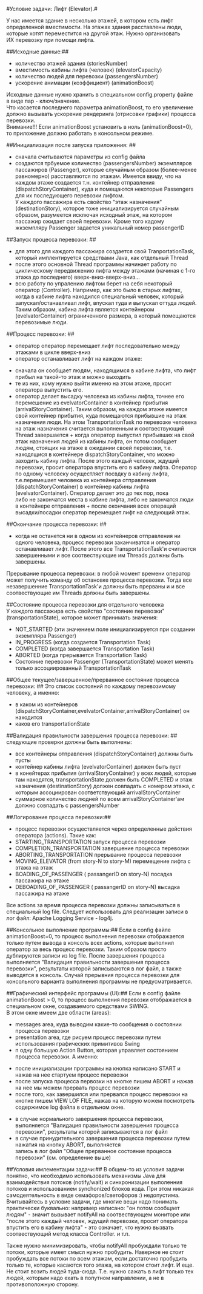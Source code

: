 #Условие задачи: Лифт (Elevator).#
         
У нас имеется здание в несколько этажей, в котором есть лифт
определенной вместимости. На этажах здания расставлены люди,
которые хотят переместится на другой этаж. Нужно организовать   
ИХ перевозку при помощи лифта.    

##Исходные данные:##
- количество   этажей здания         (storiesNumber)       
- вместимость кабины лифта (человек) (elevatorCapacity)
- количество людей для перевозки     (passengersNumber)  
- ускорение анимации (коэффициент)   (animationBoost)   

Исходные данные нужно хранить в специальном config.property файле в виде
пар - ключ/значение.      
Что касается последнего параметра animationBoost, то его увеличение
должно вызывать ускорение рендеринга (отрисовки графики) процесса перевозки.   
Внимание!!! Если animationBoost установить в ноль (animationBoost=0), то
приложение  должно работать в консольном режиме.


##Инициализация после запуска приложения: ##
- cначала считываются параметры  из config файла
- создаются трбуемое количество (passengersNumber) экземпляров пассажиров (Passenger), которые случайным
образом (более-менее равномерно) расставляются по этажам. 
Имеется ввиду, что на каждом этаже создается т.н. контейнер отправления (dispatchStoryContainer), куда и 
помещаются некоторые Passengers для их последующего перевозки лифтом.   
У каждого пассажира есть свойство "этаж назначения" (destinationStory), которое тоже
инициализируется случайным образом, разумеется исключая исходный этаж, на котором 
пассажир ожидает своей перевозки. Кроме того кадому жкземпляру Passenger задается уникальный номер passengerID  
       
      
##Запуск процесса перевозки: ##
- для этого для каждого пассажира создается свой TranportationTask, который имплентируется средствами Java,
как отдельный Thread  
- после этого основной Thread программы начинает работу по циклическому передвижению лифта
между этажами (начиная с 1-го этажа до последнего) вверх-вниз-вверх-вниз...
- всю работу по упралению лифтом берет на себя некоторый оператор (Controller). Например, как это было в старых лифтах,
когда в кабине лифта находился специальный человек, который запускал/останавливал лифт, впускал туда
и выпускал оттуда людей. Таким образом, кабина лифта является контейнером (evelvatorContainer) ограниченного размера,
в который помещаются перевозимые люди. 
  

##Процесс перевозки: ##
- оператор оператор перемещает лифт последовательно между этажами в цикле вверх-вниз
- оператор останавливает лифт на каждом этаже:
+ сначала он сообщает людям, находящимся в кабине лифта, что лифт прибыл на такой-то этаж и можно выходить
+ те из них, кому нужно выйти именно на этом этаже, просит оператора выпустить его.
+ оператор делает высадку человека  из кабины лифта, точнее его перемешение из evelvatorContainer 
в контейнер прибытия (arrivalStoryContainer). Таким образом, на каждом этаже имеется свой контейнер прибытия,
куда помещаются прибывшие на этаж назначения люди. На этом TransportationTask по перевозке 
человека на этаж назначения  считается выполненным и соотвествующий  Thread завершается + когда оператор выпустил прибывших на свой этаж назначения людей из кабины лифта, он потом сообщает людям, стоящих
на этаже в ожидании своей перевозки, т.е. находящися в контейнере dispatchStoryContainer, что можно заходить
кабину лифта. После этого каждый человек, ждущий перевозки, просит оператора впустить его в кабину лифта.
Оператор по одному человеку осущестляет посвдку в кабину лифта, т.е.перемешает человека из контейнера отправления
(dispatchStoryContainer) в контейнер кабины лифта (evelvatorContainer). Оператор делает это до тех пор, пока     
либо не закончатся места в кабине лифта, либо не закончатся люди в контейнере отправления + после окончания всех операций высадки/посадки оператор перемещает лифт на следующий этаж. 

##Окончание процесса перевозки: ##
- когда не останется ни в одном из контейнеров отправления ни одного человека, процесс перевозки заканчиватся
и оператор останавливает лифт. После этого все TransportationTask'и считаются завершенными и все соотвествующие
им Threads должны быть завершены.

Прерывание процесса перевозки: в любой момент времени оператор может получить команду об остановке процесса перевозки.
Тогда все незавершенние TransportationTask'и должны быть прерваны и и все соотвествующие им Threads должны
быть завершены.

##Состояние процесса перевозки для отдельного человека     
У каждого пассажира есть свойство "состояние перевозки" (transportationState), которое может принимать значения:
* NOT_STARTED (эти значением поле инициализируется при создании экземпляра Passenger)
* IN_PROGRESS (когда создается Transportation Task) 
* COMPLETED   (когда завершается Transportation Task) 
* ABORTED     (когда прерывается Transportation Task) 
* Состояние перевозки Passenger (TransportationState) может  менять только ассоциированный TransportationTask 

            
##Общее текущее/завершенное/прерванное состояние процесса перевозки: ##
Это список состояний по каждому перевозимому человеку, а именно:
- в каком из контейнеров (dispatchStoryContainer,evelvatorContainer,arrivalStoryContainer) он находится
- каков его transportationState 

##Валидация правильности завершения процесса перевозки: ##
следующие проверки должны быть выполнены:
- все контейнеры отправления (dispatchStoryContainer) должны быть пусты            
- контейнер кабины лифта (evelvatorContainer) должен быть пуст
- в конейтерах прибытия (arrivalStoryContainer) у всех людей, которые там находятся,
transportationState должен быть COMPLETED и этаж назначения (destinationStory) должен совпадать с
номером этажа, с которым ассоциирован соответствующий arrivalStoryContainer     
- суммарное количество людней по всем  arrivalStoryContainer'ам должно совпадать с passengersNumber

##Логирование процесса перевозки:##
* процесс перевозки осуществляется через определенные действия оператора (actions). Такие как:
* STARTING_TRANSPORTATION                          запуск процесса перевозки                      
* COMPLETION_TRANSPORTATION                        завершение процесса перевозки   
* ABORTING_TRANSPORTATION                          прерывание процесса перевозки
* MOVING_ELEVATOR (from story-N to story-M)        перемещение лифта с этажа на этаж  
* BOADING_OF_PASSENGER ( passangerID on story-N)   посадка пассажира на этаже
* DEBOADING_OF_PASSENGER ( passangerID on story-N) высадка пассажира на этаже

Все actions за время процесса перевозки должны записываться в специальный log file. Следует использовать для
реализации записи в лог файл:  Apache Logging Service - log4j.   

##Консольное выполнение программы:##
Если в config файле  animationBoost=0, то процесс выполнения перевозки отображается только путем вывода в консоль
всех actions, которые выполнил оператор за весь процесс перевозки. Таким образом просто дублируются записи из log file.
После завершения процесса выполняется  "Валидация правильности завершения процесса перевозки", результаты которой
записываются в лог файл, а также выводятся в консоль.
Случай прерывния процесса перевозки для консольного варианта выполнения программы не предусматривается. 

##Графический интерфейс программы (UI):##
Если в config файле  animationBoost > 0, то процесс выполнения перевозки отображается в специальном окне,
создаваемого средствами SWING.   
В этом окне имеем две области (areas):
- messages area, куда выводим какие-то сообщения о состоянии процесса перевозки
- presentation area, где рисуем процесс перевозки путем использования графических примитивов Swing 
- n одну большую Action  Button, которая управляет состоянием процесса перевозки. А именно: 
+ после инициализации программы на кнопка написано START и нажав на нее стартуем процесс перевозки  
+ после запуска процесса первозки на кнопке пишем ABORT и нажав на нее мы можем прервать процесс перевозки
+ после того, как завершился  или прервался процесс перевозки на кнопке пишем VIEW LOF FILE, нажав на которую 
можем посмотреть содержимое log файла в отдельном окне. 
- в случае нормального завершения процесса перевозки, выполняется  "Валидация правильности завершения процесса перевозки",
результаты которой записываются в лог файл    
- в случае принудительного завершения процесса перевозки путем нажатия на кнопку ABORT, выполняется  
запись в лог файл "Общее прерванное состояние процесса перевозки" (см. определение выше) 
  

              
##Условия имлементации задачи:##
B общем-то из условия задачи понятно, что необходимо использовать механизмы Java для взаимодействия потоков (notify/wait) 
и синхронизации выполенния потоков и использованием synchonized  блоков кода. При этом никакая самодеятельность в виде семафоров/светофоров :)
недопустима. Вчитывайтесь в условие задачи, где многие вещи надо понимать практически  буквально:
например написано: "он потом сообщает людям" - значит вызывает notifyAll на соотвествующем мониторе 
или   "после этого каждый человек, ждущий перевозки, просит оператора впустить его в кабину лифта" - это означает, что нужно вызвать соотвествующий метод
класса Controller.
и т.п.


Также нужно минимизировать, чтобы notifyAll пробуждали только те потоки, которые имеет смысл нужно пробудить. Наверное не стоит пробуждать все потоки по всем
этажам, если достаточно пробудить только те, которые касаются того этажа, на котором стоит лифт. И еще. Не стоит возить людей туда-сюда. Т.е. нужно сажать 
в лифт только тех людей, которым надо ехать в попутном направлении, а не в противоположную сторону.         
